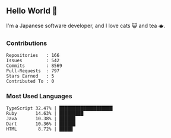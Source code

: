 ## Hello World 👋

I'm a Japanese software developer, and I love cats 😺 and tea 🫖.

### Contributions

    Repositories   : 166
    Issues         : 542
    Commits        : 8569
    Pull-Requests  : 797
    Stars Earned   : 5
    Contributed To : 0

### Most Used Languages

    TypeScript 32.47% | ████████████████████
    Ruby       14.63% | █████████
    Java       10.38% | ██████
    Dart       10.36% | ██████
    HTML        8.72% | █████
